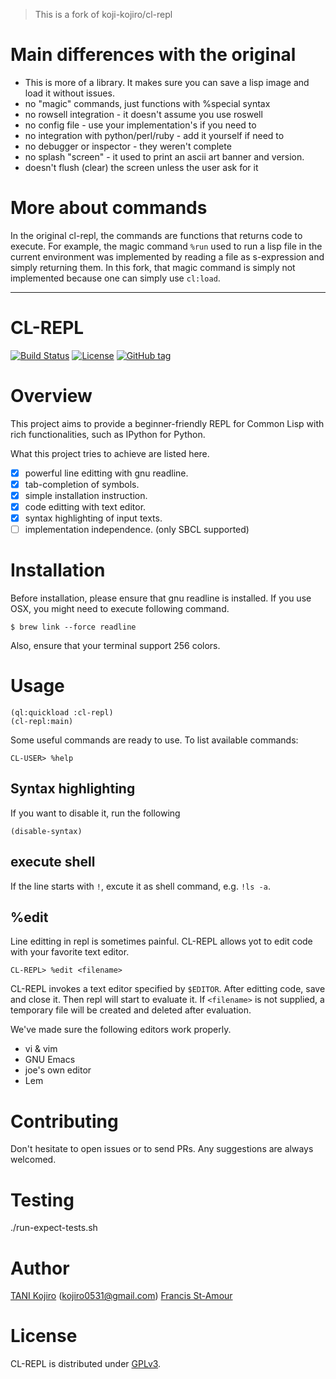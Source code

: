 > This is a fork of koji-kojiro/cl-repl

# Main differences with the original

* This is more of a library. It makes sure you can save a lisp image and load
it without issues.
* no "magic" commands, just functions with %special syntax
* no rowsell integration - it doesn't assume you use roswell
* no config file - use your implementation's if you need to
* no integration with python/perl/ruby - add it yourself if need to
* no debugger or inspector - they weren't complete
* no splash "screen" - it used to print an ascii art banner and version.
* doesn't flush (clear) the screen unless the user ask for it

# More about commands

In the original cl-repl, the commands are functions that returns code to
execute. For example, the magic command `%run` used to run a lisp file
in the current environment was implemented by reading a file as s-expression
and simply returning them. In this fork, that magic command is simply not
implemented because one can simply use `cl:load`.

---

# CL-REPL
[![Build Status](https://travis-ci.org/fstamour/cl-repl.svg?branch=master)](https://travis-ci.org/fstamour/cl-repl)
[![License](http://img.shields.io/badge/license-GPLv3-blue.svg?style=flat)](https://github.com/fstamour/cl-repl/blob/master/LICENSE)
[![GitHub tag](https://img.shields.io/github/tag/fstamour/cl-repl.svg?style=flat)](https://github.com/fstamour/cl-repl/releases)

# Overview
This project aims to provide a beginner-friendly REPL for Common Lisp with rich
functionalities, such as IPython for Python.

What this project tries to achieve are listed here.

- [x] powerful line editting with gnu readline.
- [x] tab-completion of symbols.
- [x] simple installation instruction.
- [x] code editting with text editor.
- [x] syntax highlighting of input texts.
- [ ] implementation independence. (only SBCL supported)

# Installation

Before installation, please ensure that gnu readline is installed.
If you use OSX, you might need to execute following command.

```
$ brew link --force readline
```

Also, ensure that your terminal support 256 colors.

# Usage

```
(ql:quickload :cl-repl)
(cl-repl:main)
```


Some useful commands are ready to use. To list available commands:

```
CL-USER> %help
```

## Syntax highlighting

If you want to disable it, run the following

```
(disable-syntax)
```

## execute shell
If the line starts with `!`, excute it as shell command, e.g. `!ls -a`.

## %edit
Line editting in repl is sometimes painful. CL-REPL allows yot to edit code
with your favorite text editor.

```
CL-REPL> %edit <filename>
```

CL-REPL invokes a text editor specified by `$EDITOR`.
After editting code, save and close it. Then repl will start to evaluate it.
If `<filename>` is not supplied, a temporary file will be created and deleted
after evaluation.

We've made sure the following editors work properly.

- vi & vim
- GNU Emacs
- joe's own editor
- Lem

# Contributing
Don't hesitate to open issues or to send PRs.
Any suggestions are always welcomed.

# Testing

./run-expect-tests.sh

# Author
[TANI Kojiro](https://github.com/koji-kojiro) (kojiro0531@gmail.com)
[Francis St-Amour](https://github.com/fstamour)

# License
CL-REPL is distributed under [GPLv3](./LICENSE).

